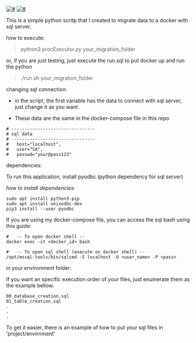[![#](https://img.shields.io/badge/licence-MIT-blue.svg)](#) [![#](https://img.shields.io/badge/python-3-yellow.svg)](#)

This is a simple python scritp that I created to migrate data to a docker with sql server.

how to execute:
> python3 procExecutor.py your_migration_folder

or, if you are just testing, just execute the run.sql to put docker up and run the python
> ./run.sh your_migration_folder

changing sql connection:

* in the script, the first variable has the data to connect with sql server, just change it as you want.

* These data are the same in the docker-compose file in this repo

```
# --------------------------------
# sql data
# --------------------------------
#   host="localhost",
#   user="SA",
#   passwd="your@pass123"
```

dependencies:

To run this application, install pyodbc (python dependency for sql server)

_how to install dependencies_:

```
sudo apt install python3-pip
sudo apt install unixodbc-dev
pip3 install --user pyodbc
```

If you are using my docker-compose file, you can access the sql bash using this guide:

```
#   -- To open docker shell --
docker exec -it <docker_id> bash

#   -- To open sql shell (execute on docker shell) --
/opt/mssql-tools/bin/sqlcmd -S localhost -U <user_name> -P <pass>
```
in your environment folder:

If you want an specific execution order of your files, just enumerate them as the example bellow.

```
00_database_creation.sql
01_table_creation.sql
.
.
.
```

To get it easier, there is an example of how to put your sql files in 'project/envirnment' 
